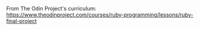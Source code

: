 From The Odin Project's curriculum:
https://www.theodinproject.com/courses/ruby-programming/lessons/ruby-final-project
